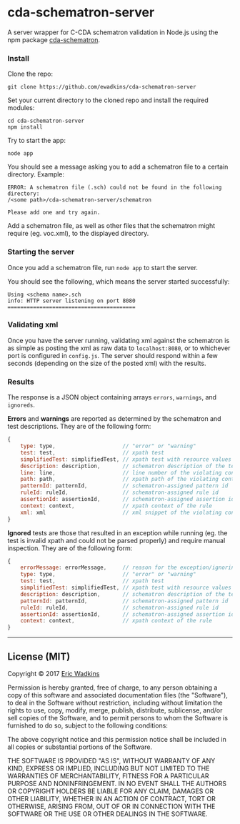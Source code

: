 # cda-schematron-server
A server wrapper for C-CDA schematron validation in Node.js using the npm package [cda-schematron](https://github.com/ewadkins/cda-schematron).

### Install
Clone the repo:
```
git clone https://github.com/ewadkins/cda-schematron-server
```
Set your current directory to the cloned repo and install the required modules:
```
cd cda-schematron-server
npm install
```
Try to start the app:
```
node app
```
You should see a message asking you to add a schematron file to a certain directory. Example:
```
ERROR: A schematron file (.sch) could not be found in the following directory:
/<some path>/cda-schematron-server/schematron

Please add one and try again.
```
Add a schematron file, as well as other files that the schematron might require (eg. voc.xml), to the displayed directory.

### Starting the server
Once you add a schematron file, run ```node app``` to start the server.

You should see the following, which means the server started successfully:
```
Using <schema name>.sch
info: HTTP server listening on port 8080
========================================
```

### Validating xml
Once you have the server running, validating xml against the schematron is as simple as posting the xml as raw data to ```localhost:8080```, or to whichever port is configured in ```config.js```. The server should respond within a few seconds (depending on the size of the posted xml) with the results.

### Results
The response is a JSON object containing arrays  ```errors```, ```warnings```, and ```ignoreds```.

**Errors** and **warnings** are reported as determined by the schematron and test descriptions. They are of the following form:
```javascript
{
    type: type,                     // "error" or "warning"
    test: test,                     // xpath test
    simplifiedTest: simplifiedTest, // xpath test with resource values included, if applicable, null otherwise
    description: description,       // schematron description of the test case
    line: line,                     // line number of the violating context
    path: path,                     // xpath path of the violating context
    patternId: patternId,           // schematron-assigned pattern id
    ruleId: ruleId,                 // schematron-assigned rule id
    assertionId: assertionId,       // schematron-assigned assertion id
    context: context,               // xpath context of the rule
    xml: xml                        // xml snippet of the violating context
}
```

**Ignored** tests are those that resulted in an exception while running (eg. the test is invalid xpath and could not be parsed properly) and require manual inspection. They are of the following form:
```javascript
{
    errorMessage: errorMessage,     // reason for the exception/ignoring the test
    type: type,                     // "error" or "warning"
    test: test,                     // xpath test
    simplifiedTest: simplifiedTest, // xpath test with resource values included, if applicable, null otherwise
    description: description,       // schematron description of the test case
    patternId: patternId,           // schematron-assigned pattern id
    ruleId: ruleId,                 // schematron-assigned rule id
    assertionId: assertionId,       // schematron-assigned assertion id
    context: context,               // xpath context of the rule
}
```

---
## License (MIT)

Copyright &copy; 2017 [Eric Wadkins](http://www.ericwadkins.com/)

Permission is hereby granted, free of charge, to any person obtaining a copy of this software and associated documentation files (the "Software"), to deal in the Software without restriction, including without limitation the rights to use, copy, modify, merge, publish, distribute, sublicense, and/or sell copies of the Software, and to permit persons to whom the Software is furnished to do so, subject to the following conditions:

The above copyright notice and this permission notice shall be included in all copies or substantial portions of the Software.

THE SOFTWARE IS PROVIDED "AS IS", WITHOUT WARRANTY OF ANY KIND, EXPRESS OR IMPLIED, INCLUDING BUT NOT LIMITED TO THE WARRANTIES OF MERCHANTABILITY, FITNESS FOR A PARTICULAR PURPOSE AND NONINFRINGEMENT. IN NO EVENT SHALL THE AUTHORS OR COPYRIGHT HOLDERS BE LIABLE FOR ANY CLAIM, DAMAGES OR OTHER LIABILITY, WHETHER IN AN ACTION OF CONTRACT, TORT OR OTHERWISE, ARISING FROM, OUT OF OR IN CONNECTION WITH THE SOFTWARE OR THE USE OR OTHER DEALINGS IN THE SOFTWARE.
